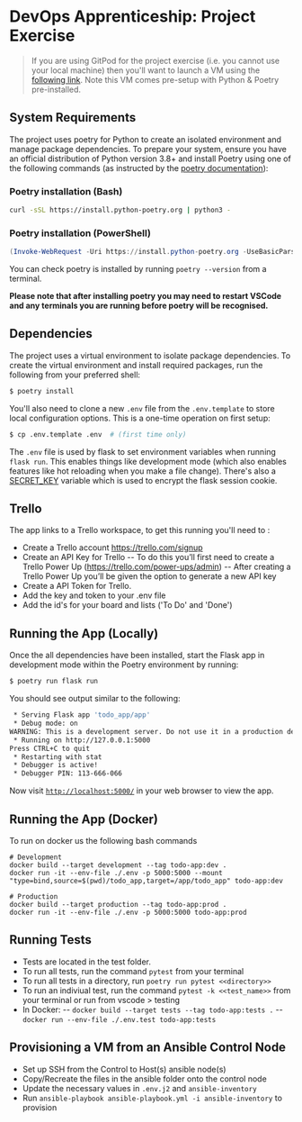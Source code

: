 # DevOps Apprenticeship: Project Exercise

> If you are using GitPod for the project exercise (i.e. you cannot use your local machine) then you'll want to launch a VM using the [following link](https://gitpod.io/#https://github.com/CorndelWithSoftwire/DevOps-Course-Starter). Note this VM comes pre-setup with Python & Poetry pre-installed.

## System Requirements

The project uses poetry for Python to create an isolated environment and manage package dependencies. To prepare your system, ensure you have an official distribution of Python version 3.8+ and install Poetry using one of the following commands (as instructed by the [poetry documentation](https://python-poetry.org/docs/#system-requirements)):

### Poetry installation (Bash)

```bash
curl -sSL https://install.python-poetry.org | python3 -
```

### Poetry installation (PowerShell)

```powershell
(Invoke-WebRequest -Uri https://install.python-poetry.org -UseBasicParsing).Content | py -
```

You can check poetry is installed by running `poetry --version` from a terminal.

**Please note that after installing poetry you may need to restart VSCode and any terminals you are running before poetry will be recognised.**

## Dependencies

The project uses a virtual environment to isolate package dependencies. To create the virtual environment and install required packages, run the following from your preferred shell:

```bash
$ poetry install
```

You'll also need to clone a new `.env` file from the `.env.template` to store local configuration options. This is a one-time operation on first setup:

```bash
$ cp .env.template .env  # (first time only)
```

The `.env` file is used by flask to set environment variables when running `flask run`. This enables things like development mode (which also enables features like hot reloading when you make a file change). There's also a [SECRET_KEY](https://flask.palletsprojects.com/en/2.3.x/config/#SECRET_KEY) variable which is used to encrypt the flask session cookie.

## Trello

The app links to a Trello workspace, to get this running you'll need to :
- Create a Trello account https://trello.com/signup
- Create an API Key for Trello
-- To do this you’ll first need to create a Trello Power Up (https://trello.com/power-ups/admin)
-- After creating a Trello Power Up you’ll be given the option to generate a new API key
- Create a API Token for Trello.
- Add the key and token to your .env file
- Add the id's for your board and lists ('To Do' and 'Done')

## Running the App (Locally)

Once the all dependencies have been installed, start the Flask app in development mode within the Poetry environment by running:
```bash
$ poetry run flask run
```

You should see output similar to the following:
```bash
 * Serving Flask app 'todo_app/app'
 * Debug mode: on
WARNING: This is a development server. Do not use it in a production deployment. Use a production WSGI server instead.
 * Running on http://127.0.0.1:5000
Press CTRL+C to quit
 * Restarting with stat
 * Debugger is active!
 * Debugger PIN: 113-666-066
```
Now visit [`http://localhost:5000/`](http://localhost:5000/) in your web browser to view the app.

## Running the App (Docker)

To run on docker us the following bash commands
```
# Development
docker build --target development --tag todo-app:dev .
docker run -it --env-file ./.env -p 5000:5000 --mount "type=bind,source=$(pwd)/todo_app,target=/app/todo_app" todo-app:dev

# Production
docker build --target production --tag todo-app:prod .  
docker run -it --env-file ./.env -p 5000:5000 todo-app:prod
```

## Running Tests

- Tests are located in the test folder.
- To run all tests, run the command `pytest` from your terminal
- To run all tests in a directory, run `poetry run pytest <<directory>>`
- To run an indiviual test, run the command `pytest -k <<test_name>>` from your terminal or run from vscode > testing
- In Docker:
-- `docker build --target tests --tag todo-app:tests .`
-- `docker run --env-file ./.env.test todo-app:tests`

## Provisioning a VM from an Ansible Control Node

- Set up SSH from the Control to Host(s) ansible node(s)
- Copy/Recreate the files in the ansible folder onto the control node
- Update the necessary values in `.env.j2` and `ansible-inventory`
- Run `ansible-playbook ansible-playbook.yml -i ansible-inventory` to provision